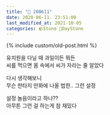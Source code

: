 ```yaml
---
title: "🌱 200611"
date: 2020-06-11. 23:51:00
last_modified_at: 2021-10-05
categories: 🪨Stone 🌱DayStone
---
```

{% include custom/old-post.html %}

유치원을 다닐 때 과일이든 뭐든  
씨를 먹으면 몸 속에서 씨가 자라는 줄 알았다  

다시 생각해보니  
무슨 판타지 만화에 나올 법한.. 그런 설정  

설정 놀음이라고 하나??  
아무튼 그런 걸 하는게 참 재밌다  
